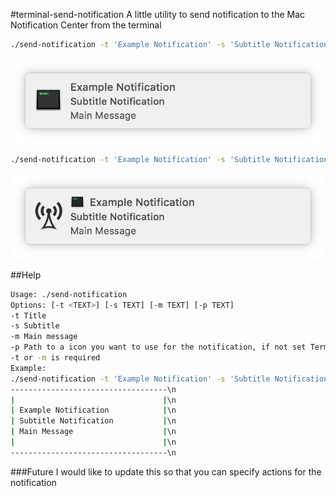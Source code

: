 #terminal-send-notification
A little utility to send notification to the Mac Notification Center from the terminal

```bash
./send-notification -t 'Example Notification' -s 'Subtitle Notification' -m 'Main Message'
```

![alt text](https://raw.githubusercontent.com/jonathansm/terminal-send-notification/master/example-images/notification-no-logo.png "Notification without logo")

```bash
./send-notification -t 'Example Notification' -s 'Subtitle Notification' -m 'Main Message' -p ~/Desktop/logo.png
```
![alt text](https://raw.githubusercontent.com/jonathansm/terminal-send-notification/master/example-images/notification-logo.png "Notification with logo")



##Help
```bash
Usage: ./send-notification
Options: [-t <TEXT>] [-s TEXT] [-m TEXT] [-p TEXT]
-t Title
-s Subtitle
-m Main message
-p Path to a icon you want to use for the notification, if not set Terminal icon will be used.
-t or -m is required
Example:
./send-notification -t 'Example Notification' -s 'Subtitle Notification' -m 'Main Message'
-----------------------------------\n
|                                 |\n
| Example Notification            |\n
| Subtitle Notification           |\n
| Main Message                    |\n
|                                 |\n
-----------------------------------\n
```

###Future
I would like to update this so that you can specify actions for the notification
